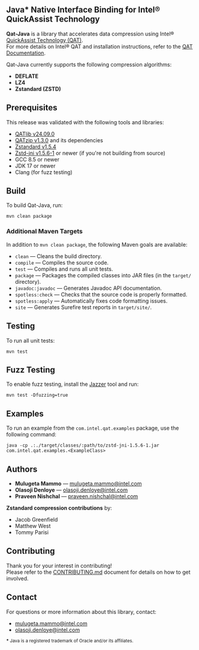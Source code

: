## Java* Native Interface Binding for Intel® QuickAssist Technology

**Qat-Java** is a library that accelerates data compression using Intel® [QuickAssist Technology (QAT)](https://www.intel.com/content/www/us/en/architecture-and-technology/intel-quick-assist-technology-overview.html).  
For more details on Intel® QAT and installation instructions, refer to the [QAT Documentation](https://intel.github.io/quickassist/index.html).

Qat-Java currently supports the following compression algorithms:
- **DEFLATE**
- **LZ4**
- **Zstandard (ZSTD)**

## Prerequisites

This release was validated with the following tools and libraries:

- [QATlib v24.09.0](https://github.com/intel/qatlib)
- [QATzip v1.3.0](https://github.com/intel/QATzip/releases) and its dependencies
- [Zstandard v1.5.4](https://github.com/facebook/zstd)
- [Zstd-jni v1.5.6-1](https://github.com/luben/zstd-jni) or newer (if you're not building from source)
- GCC 8.5 or newer
- JDK 17 or newer
- Clang (for fuzz testing)

## Build

To build Qat-Java, run:

```
mvn clean package
```

### Additional Maven Targets

In addition to `mvn clean package`, the following Maven goals are available:

- `clean` — Cleans the build directory.  
- `compile` — Compiles the source code.  
- `test` — Compiles and runs all unit tests.  
- `package` — Packages the compiled classes into JAR files (in the `target/` directory).  
- `javadoc:javadoc` — Generates Javadoc API documentation.  
- `spotless:check` — Checks that the source code is properly formatted.  
- `spotless:apply` — Automatically fixes code formatting issues.  
- `site` — Generates Surefire test reports in `target/site/`.

## Testing

To run all unit tests:

```
mvn test
```

## Fuzz Testing

To enable fuzz testing, install the [Jazzer](https://github.com/CodeIntelligenceTesting/jazzer/blob/main/CONTRIBUTING.md) tool and run:

```
mvn test -Dfuzzing=true
```

## Examples

To run an example from the `com.intel.qat.examples` package, use the following command:

```
java -cp .:./target/classes/:path/to/zstd-jni-1.5.6-1.jar com.intel.qat.examples.<ExampleClass>
```

## Authors

- **Mulugeta Mammo** — [mulugeta.mammo@intel.com](mailto:mulugeta.mammo@intel.com)  
- **Olasoji Denloye** — [olasoji.denloye@intel.com](mailto:olasoji.denloye@intel.com)  
- **Praveen Nishchal** — [praveen.nishchal@intel.com](mailto:praveen.nishchal@intel.com)

**Zstandard compression contributions** by:
- Jacob Greenfield  
- Matthew West  
- Tommy Parisi

## Contributing

Thank you for your interest in contributing!  
Please refer to the [CONTRIBUTING.md](CONTRIBUTING.md) document for details on how to get involved.

## Contact

For questions or more information about this library, contact:  
- [mulugeta.mammo@intel.com](mailto:mulugeta.mammo@intel.com)  
- [olasoji.denloye@intel.com](mailto:olasoji.denloye@intel.com)

<sub><b id="f1">*</b> Java is a registered trademark of Oracle and/or its affiliates.</sub>

